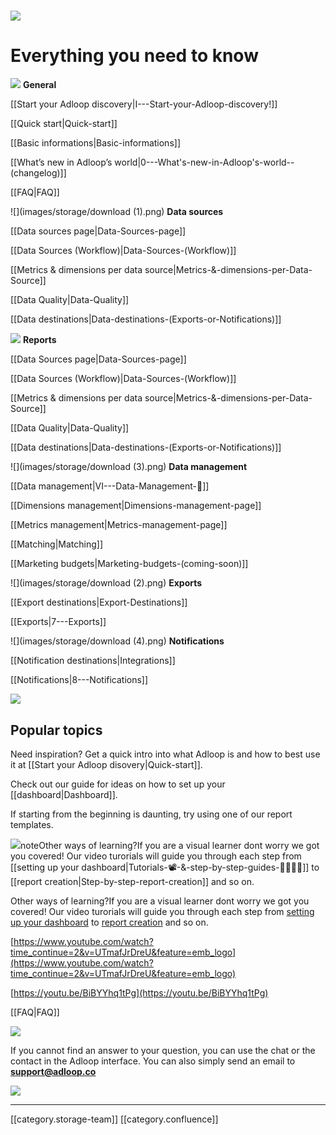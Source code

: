 
# 
![](images/storage/Adloop-Manage.png)
# Everything you need to know


![](images/storage/cropped-favicon.png) **General** 

[[Start your Adloop discovery|I---Start-your-Adloop-discovery!]]

[[Quick start|Quick-start]]

[[Basic informations|Basic-informations]]

[[What’s new in Adloop’s world|0---What's-new-in-Adloop's-world--(changelog)]]

[[FAQ|FAQ]]

![](images/storage/download (1).png) **Data sources** 

[[Data sources page|Data-Sources-page]]

[[Data Sources (Workflow)|Data-Sources-(Workflow)]]

[[Metrics & dimensions per data source|Metrics-&-dimensions-per-Data-Source]]

[[Data Quality|Data-Quality]]

[[Data destinations|Data-destinations-(Exports-or-Notifications)]]

![](images/storage/download.png) **Reports** 

[[Data Sources page|Data-Sources-page]]

[[Data Sources (Workflow)|Data-Sources-(Workflow)]]

[[Metrics & dimensions per data source|Metrics-&-dimensions-per-Data-Source]]

[[Data Quality|Data-Quality]]

[[Data destinations|Data-destinations-(Exports-or-Notifications)]]



![](images/storage/download (3).png) **Data management** 

[[Data management|VI---Data-Management-📁]]

[[Dimensions management|Dimensions-management-page]]

[[Metrics management|Metrics-management-page]]

[[Matching|Matching]]

[[Marketing budgets|Marketing-budgets-(coming-soon)]]



![](images/storage/download (2).png) **Exports** 

[[Export destinations|Export-Destinations]]

[[Exports|7---Exports]]

![](images/storage/download (4).png) **Notifications** 

[[Notification destinations|Integrations]]

[[Notifications|8---Notifications]]

![](images/storage/phone-notif@2x.png)


## Popular topics


Need inspiration? Get a quick intro into what Adloop is and how to best use it at  [[Start your Adloop disovery|Quick-start]].

 Check out our guide for ideas on how to set up your [[dashboard|Dashboard]].

 If starting from the beginning is daunting, try using one of our report templates.

![](images/storage/Adloop-Dashboard_2.png)noteOther ways of learning?If you are a visual learner dont worry we got you covered!  Our video turorials will guide you through each step from [[setting up your dashboard|Tutorials-📽-&-step-by-step-guides-🚶‍♀️🚶‍♂️]] to [[report creation|Step-by-step-report-creation]] and so on. 

Other ways of learning?If you are a visual learner dont worry we got you covered!  Our video turorials will guide you through each step from [setting up your dashboard](/wiki/spaces/AHEN/pages/1770553413) to [report creation](/wiki/spaces/AHEN/pages/1770553779/Step+by+step+report+creation) and so on. 



[https://www.youtube.com/watch?time_continue=2&v=UTmafJrDreU&feature=emb_logo](https://www.youtube.com/watch?time_continue=2&v=UTmafJrDreU&feature=emb_logo)



[https://youtu.be/BiBYYhq1tPg](https://youtu.be/BiBYYhq1tPg)



[[FAQ|FAQ]]

![](images/storage/Founder.png)

If you cannot find an answer to your question, you can use the chat or the contact in the Adloop interface. You can also simply send an email to[ **support@adloop.co** ](mailto:support@adloop.co)

![](images/storage/Adloop-users-1.png)









*****

[[category.storage-team]] 
[[category.confluence]] 
